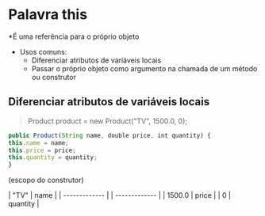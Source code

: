 # Palavra this
*É uma referência para o próprio objeto
* Usos comuns:
    * Diferenciar atributos de variáveis locais
    * Passar o próprio objeto como argumento na chamada de um método ou construtor


## Diferenciar atributos de variáveis locais
>Product product = new Product("TV", 1500.0, 0);


~~~Javascript
public Product(String name, double price, int quantity) {
this.name = name;
this.price = price;
this.quantity = quantity;
}
~~~


(escopo do construtor)

| "TV" |  name | 
| ------------- | | ------------- | 
| 1500.0 |  price | 
| 0  |  quantity | 